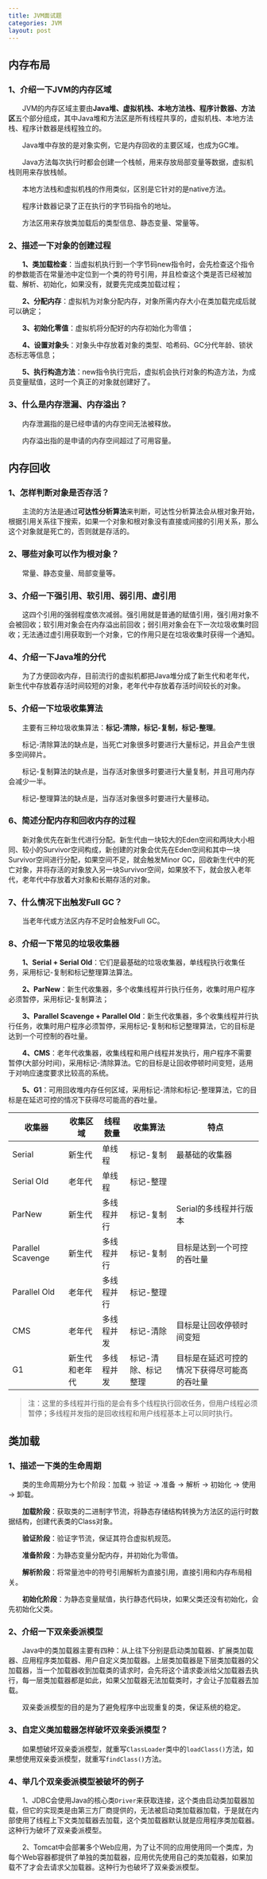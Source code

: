 ```yaml
---
title: JVM面试题
categories: JVM
layout: post
---
```




## 内存布局

### 1、介绍一下JVM的内存区域

　　JVM的内存区域主要由**Java堆、虚拟机栈、本地方法栈、程序计数器、方法区**五个部分组成，其中Java堆和方法区是所有线程共享的，虚拟机栈、本地方法栈、程序计数器是线程独立的。

　　Java堆中存放的是对象实例，它是内存回收的主要区域，也成为GC堆。

　　Java方法每次执行时都会创建一个栈帧，用来存放局部变量等数据，虚拟机栈则用来存放栈帧。

　　本地方法栈和虚拟机栈的作用类似，区别是它针对的是native方法。

　　程序计数器记录了正在执行的字节码指令的地址。

　　方法区用来存放类加载后的类型信息、静态变量、常量等。

### 2、描述一下对象的创建过程

　　**1、类加载检查**：当虚拟机执行到一个字节码new指令时，会先检查这个指令的参数能否在常量池中定位到一个类的符号引用，并且检查这个类是否已经被加载、解析、初始化，如果没有，就要先完成类加载过程；

　　**2、分配内存**：虚拟机为对象分配内存，对象所需内存大小在类加载完成后就可以确定；

　　**3、初始化零值**：虚拟机将分配好的内存初始化为零值；

　　**4、设置对象头**：对象头中存放着对象的类型、哈希码、GC分代年龄、锁状态标志等信息；

　　**5、执行构造方法**：new指令执行完后，虚拟机会执行对象的构造方法，为成员变量赋值，这时一个真正的对象就创建好了。

### 3、什么是内存泄漏、内存溢出？

　　内存泄漏指的是已经申请的内存空间无法被释放。

　　内存溢出指的是申请的内存空间超过了可用容量。

## 内存回收

### 1、怎样判断对象是否存活？

　　主流的方法是通过**可达性分析算法**来判断，可达性分析算法会从根对象开始，根据引用关系往下搜索，如果一个对象和根对象没有直接或间接的引用关系，那么这个对象就是死亡的，否则就是存活的。

### 2、哪些对象可以作为根对象？

　　常量、静态变量、局部变量等。

### 3、介绍一下强引用、软引用、弱引用、虚引用

　　这四个引用的强弱程度依次减弱。强引用就是普通的赋值引用，强引用对象不会被回收；软引用对象会在内存溢出前回收；弱引用对象会在下一次垃圾收集时回收；无法通过虚引用获取到一个对象，它的作用只是在垃圾收集时获得一个通知。

### 4、介绍一下Java堆的分代

　　为了方便回收内存，目前流行的虚拟机都把Java堆分成了新生代和老年代，新生代中存放着存活时间较短的对象，老年代中存放着存活时间较长的对象。

### 5、介绍一下垃圾收集算法

　　主要有三种垃圾收集算法：**标记-清除，标记-复制，标记-整理**。

　　标记-清除算法的缺点是，当死亡对象很多时要进行大量标记，并且会产生很多空间碎片。

　　标记-复制算法的缺点是，当存活对象很多时要进行大量复制，并且可用内存会减少一半。

　　标记-整理算法的缺点是，当存活对象很多时要进行大量移动。

### 6、简述分配内存和回收内存的过程

　　新对象优先在新生代进行分配。新生代由一块较大的Eden空间和两块大小相同、较小的Survivor空间构成，新创建的对象会优先在Eden空间和其中一块Survivor空间进行分配，如果空间不足，就会触发Minor GC，回收新生代中的死亡对象，并将存活的对象放入另一块Survivor空间，如果放不下，就会放入老年代，老年代中存放着大对象和长期存活的对象。

### 7、什么情况下出触发Full GC？

　　当老年代或方法区内存不足时会触发Full GC。

### 8、介绍一下常见的垃圾收集器

　　**1、Serial + Serial Old**：它们是最基础的垃圾收集器，单线程执行收集任务，采用标记-复制和标记整理算法算法。

　　**2、ParNew**：新生代收集器，多个收集线程并行执行任务，收集时用户程序必须暂停，采用标记-复制算法；

　　**3、Parallel Scavenge + Parallel Old**：新生代收集器，多个收集线程并行执行任务，收集时用户程序必须暂停，采用标记-复制和标记整理算法，它的目标是达到一个可控制的吞吐量。

　　**4、CMS**：老年代收集器，收集线程和用户线程并发执行，用户程序不需要暂停(大部分时间)，采用标记-清除算法。它的目标是让回收停顿时间变短，适用于对响应速度要求比较高的系统。

　　**5、G1**：可用回收堆内存任何区域，采用标记-清除和标记-整理算法，它的目标是在延迟可控的情况下获得尽可能高的吞吐量。

| 收集器            | 收集区域       | 线程数量   | 收集算法            | 特点                                         |
| ----------------- | -------------- | ---------- | ------------------- | -------------------------------------------- |
| Serial            | 新生代         | 单线程     | 标记-复制           | 最基础的收集器                               |
| Serial Old        | 老年代         | 单线程     | 标记-整理           |                                              |
| ParNew            | 新生代         | 多线程并行 | 标记-复制           | Serial的多线程并行版本                       |
| Parallel Scavenge | 新生代         | 多线程并行 | 标记-复制           | 目标是达到一个可控的吞吐量                   |
| Parallel Old      | 老年代         | 多线程并行 | 标记-整理           |                                              |
| CMS               | 老年代         | 多线程并发 | 标记-清除           | 目标是让回收停顿时间变短                     |
| G1                | 新生代和老年代 | 多线程并发 | 标记-清除、标记整理 | 目标是在延迟可控的情况下获得尽可能高的吞吐量 |

> 注：这里的多线程并行指的是会有多个线程执行回收任务，但用户线程必须暂停；多线程并发指的是回收线程和用户线程基本上可以同时执行。

## 类加载

### 1、描述一下类的生命周期

　　类的生命周期分为七个阶段：加载 -> 验证 -> 准备 -> 解析 -> 初始化 -> 使用 -> 卸载。

　　**加载阶段**：获取类的二进制字节流，将静态存储结构转换为方法区的运行时数据结构，创建代表类的Class对象。

　　**验证阶段**：验证字节流，保证其符合虚拟机规范。

　　**准备阶段**：为静态变量分配内存，并初始化为零值。

　　**解析阶段**：将常量池中的符号引用解析为直接引用，直接引用和内存布局相关。

　　**初始化阶段**：为静态变量赋值，执行静态代码块，如果父类还没有初始化，会先初始化父类。

### 2、介绍一下双亲委派模型

　　Java中的类加载器主要有四种：从上往下分别是启动类加载器、扩展类加载器、应用程序类加载器、用户自定义类加载器。上层类加载器是下层类加载器的父加载器，当一个加载器收到加载类的请求时，会先将这个请求委派给父加载器去执行，每一层类加载器都是如此，如果父加载器无法加载类时，才会让子加载器去加载。

　　双亲委派模型的目的是为了避免程序中出现重复的类，保证系统的稳定。

### 3、自定义类加载器怎样破坏双亲委派模型？

　　如果想破坏双亲委派模型，就重写`ClassLoader`类中的`loadClass()`方法，如果想使用双亲委派模型，就重写`findClass()`方法。

### 4、举几个双亲委派模型被破坏的例子

　　1、JDBC会使用Java的核心类`Driver`来获取连接，这个类由启动类加载器加载，但它的实现类是由第三方厂商提供的，无法被启动类加载器加载，于是就在内部使用了线程上下文类加载器去加载，这个类加载器默认就是应用程序类加载器。这种行为破坏了双亲委派模型。

　　2、Tomcat中会部署多个Web应用，为了让不同的应用使用同一个类库，为每个Web容器都提供了单独的类加载器，应用优先使用自己的类加载器，如果加载不了才会去请求父加载器。这种行为也破坏了双亲委派模型。